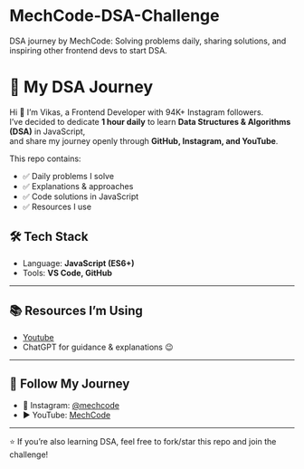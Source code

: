 # MechCode-DSA-Challenge
DSA journey by MechCode: Solving problems daily, sharing solutions, and inspiring other frontend devs to start DSA.


# 🚀 My DSA Journey 

Hi 👋 I’m Vikas, a Frontend Developer with 94K+ Instagram followers.  
I’ve decided to dedicate **1 hour daily** to learn **Data Structures & Algorithms (DSA)** in JavaScript,  
and share my journey openly through **GitHub, Instagram, and YouTube**.  

This repo contains:
- ✅ Daily problems I solve  
- ✅ Explanations & approaches  
- ✅ Code solutions in JavaScript  
- ✅ Resources I use  

## 🛠️ Tech Stack
- Language: **JavaScript (ES6+)**
- Tools: **VS Code, GitHub**

---

## 📚 Resources I’m Using
- [Youtube](https://www.youtube.com/playlist?list=PLfqMhTWNBTe137I_EPQd34TsgV6IO55pt)
- ChatGPT for guidance & explanations 😉

---

## 🎥 Follow My Journey
- 📸 Instagram: [@mechcode](https://www.instagram.com/mech.code?igsh=c2h5M2FpeHR6eDli&utm_source=qr)  
- ▶️ YouTube: [MechCode](https://www.youtube.com/@mechcode28)  
 
---

⭐ If you’re also learning DSA, feel free to fork/star this repo and join the challenge!  







